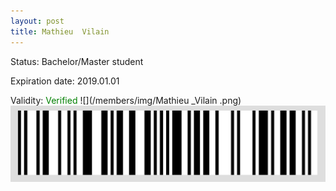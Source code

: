 ```yaml
---
layout: post
title: Mathieu  Vilain 
---
```


Status: Bachelor/Master student

Expiration date: 2019.01.01

Validity: <font color="green"> Verified</font> 
![](/members/img/Mathieu _Vilain .png)
![](/members/img/bar.png)
